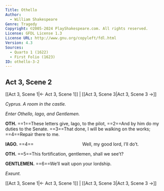 ```yaml
---
Title: Othello
Author: 
  - William Shakespeare
Genre: Tragedy
Copyright: ©2005-2024 PlayShakespeare.com. All rights reserved.
License: GFDL License 1.3
License URL: http://www.gnu.org/copyleft/fdl.html
Version: 4.3
Sources:
  - Quarto 1 (1622)
  - First Folio (1623)
ID: othello-3-2
---
```


## Act 3, Scene 2
[[Act 3, Scene 1|← Act 3, Scene 1]] | [[Act 3, Scene 3|Act 3, Scene 3 →]]

*Cyprus. A room in the castle.*

*Enter Othello, Iago, and Gentlemen.*

**OTH.**
==1==These letters give, Iago, to the pilot,
==2==And by him do my duties to the Senate.
==3==That done, I will be walking on the works;
==4==Repair there to me.

**IAGO.**
==4==           Well, my good lord, I’ll do’t.

**OTH.**
==5==This fortification, gentlemen, shall we see’t?

**GENTLEMEN.**
==6==We’ll wait upon your lordship.

*Exeunt.*

[[Act 3, Scene 1|← Act 3, Scene 1]] | [[Act 3, Scene 3|Act 3, Scene 3 →]]